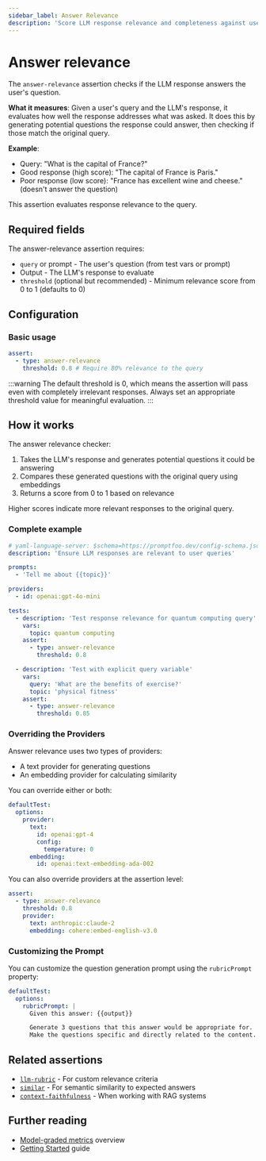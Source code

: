 ```yaml
---
sidebar_label: Answer Relevance
description: 'Score LLM response relevance and completeness against user queries'
---
```


# Answer relevance

The `answer-relevance` assertion checks if the LLM response answers the user's question.

**What it measures**: Given a user's query and the LLM's response, it evaluates how well the response addresses what was asked. It does this by generating potential questions the response could answer, then checking if those match the original query.

**Example**:

- Query: "What is the capital of France?"
- Good response (high score): "The capital of France is Paris."
- Poor response (low score): "France has excellent wine and cheese." (doesn't answer the question)

This assertion evaluates response relevance to the query.

## Required fields

The answer-relevance assertion requires:

- `query` or prompt - The user's question (from test vars or prompt)
- Output - The LLM's response to evaluate
- `threshold` (optional but recommended) - Minimum relevance score from 0 to 1 (defaults to 0)

## Configuration

### Basic usage

```yaml
assert:
  - type: answer-relevance
    threshold: 0.8 # Require 80% relevance to the query
```

:::warning
The default threshold is 0, which means the assertion will pass even with completely irrelevant responses. Always set an appropriate threshold value for meaningful evaluation.
:::

## How it works

The answer relevance checker:

1. Takes the LLM's response and generates potential questions it could be answering
2. Compares these generated questions with the original query using embeddings
3. Returns a score from 0 to 1 based on relevance

Higher scores indicate more relevant responses to the original query.

### Complete example

```yaml title="promptfooconfig.yaml"
# yaml-language-server: $schema=https://promptfoo.dev/config-schema.json
description: 'Ensure LLM responses are relevant to user queries'

prompts:
  - 'Tell me about {{topic}}'

providers:
  - id: openai:gpt-4o-mini

tests:
  - description: 'Test response relevance for quantum computing query'
    vars:
      topic: quantum computing
    assert:
      - type: answer-relevance
        threshold: 0.8

  - description: 'Test with explicit query variable'
    vars:
      query: 'What are the benefits of exercise?'
      topic: 'physical fitness'
    assert:
      - type: answer-relevance
        threshold: 0.85
```

### Overriding the Providers

Answer relevance uses two types of providers:

- A text provider for generating questions
- An embedding provider for calculating similarity

You can override either or both:

```yaml
defaultTest:
  options:
    provider:
      text:
        id: openai:gpt-4
        config:
          temperature: 0
      embedding:
        id: openai:text-embedding-ada-002
```

You can also override providers at the assertion level:

```yaml
assert:
  - type: answer-relevance
    threshold: 0.8
    provider:
      text: anthropic:claude-2
      embedding: cohere:embed-english-v3.0
```

### Customizing the Prompt

You can customize the question generation prompt using the `rubricPrompt` property:

```yaml
defaultTest:
  options:
    rubricPrompt: |
      Given this answer: {{output}}

      Generate 3 questions that this answer would be appropriate for.
      Make the questions specific and directly related to the content.
```

## Related assertions

- [`llm-rubric`](/docs/configuration/expected-outputs/model-graded/llm-rubric) - For custom relevance criteria
- [`similar`](/docs/configuration/expected-outputs/similar) - For semantic similarity to expected answers
- [`context-faithfulness`](/docs/configuration/expected-outputs/model-graded/context-faithfulness) - When working with RAG systems

## Further reading

- [Model-graded metrics](/docs/configuration/expected-outputs/model-graded) overview
- [Getting Started](/docs/getting-started) guide
